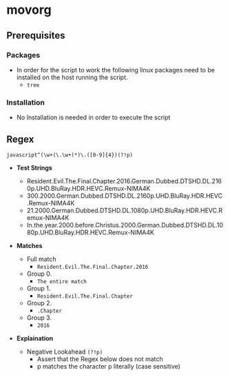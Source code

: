 # movorg

## Prerequisites

### Packages
- In order for the script to work the following linux packages need to be installed on the host running the script.
  - `tree`

### Installation
- No Installation is needed in order to execute the script

## Regex
`javascript^(\w+(\.\w+)*)\.([0-9]{4})(?!p)`
  - **Test Strings**
    - Resident.Evil.The.Final.Chapter.2016.German.Dubbed.DTSHD.DL.2160p.UHD.BluRay.HDR.HEVC.Remux-NIMA4K
    - 300.2000.German.Dubbed.DTSHD.DL.2160p.UHD.BluRay.HDR.HEVC.Remux-NIMA4K
    - 21.2000.German.Dubbed.DTSHD.DL.1080p.UHD.BluRay.HDR.HEVC.Remux-NIMA4K
    - In.the.year.2000.before.Christus.2000.German.Dubbed.DTSHD.DL.1080p.UHD.BluRay.HDR.HEVC.Remux-NIMA4K
    
  - **Matches**
    - Full match
        - `Resident.Evil.The.Final.Chapter.2016`
    - Group 0.
        - `The entire match`
    - Group 1.
        - `Resident.Evil.The.Final.Chapter`
    - Group 2.
        - `.Chapter`
    - Group 3.
        - `2016`
        
  - **Explaination**
    - Negative Lookahead `(?!p)`
      - Assert that the Regex below does not match
      - p matches the character p literally (case sensitive)

